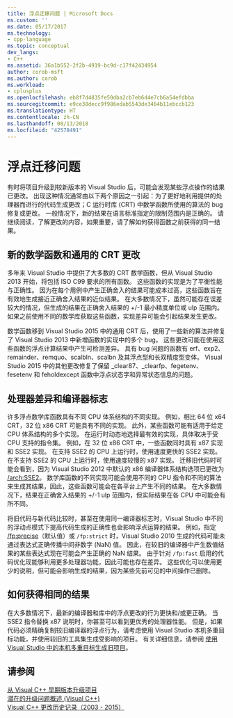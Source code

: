 ```yaml
---
title: 浮点迁移问题 | Microsoft Docs
ms.custom: ''
ms.date: 05/17/2017
ms.technology:
- cpp-language
ms.topic: conceptual
dev_langs:
- C++
ms.assetid: 36a1b552-2f2b-4919-bc9d-c17f42434954
author: corob-msft
ms.author: corob
ms.workload:
- cplusplus
ms.openlocfilehash: eb8f7d4835fe50dba2cb7eb6d4e7cb6a54efdbba
ms.sourcegitcommit: e9ce38decc9f986edab5543de3464b11ebccb123
ms.translationtype: HT
ms.contentlocale: zh-CN
ms.lasthandoff: 08/13/2018
ms.locfileid: "42578491"
---
```

# <a name="floating-point-migration-issues"></a>浮点迁移问题  
  
有时将项目升级到较新版本的 Visual Studio 后，可能会发现某些浮点操作的结果已更改。 出现这种情况通常由以下两个原因之一引起：为了更好地利用提供的处理器而进行的代码生成更改；C 运行时库 (CRT) 中数学函数所使用的算法的 bug 修复或更改。 一般情况下，新的结果在语言标准指定的限制范围内是正确的。 请继续阅读，了解更改的内容，如果重要，请了解如何获得函数之前获得的同一结果。  

## <a name="new-math-functions-and-universal-crt-changes"></a>新的数学函数和通用的 CRT 更改  
  
多年来 Visual Studio 中提供了大多数的 CRT 数学函数，但从 Visual Studio 2013 开始，将包括 ISO C99 要求的所有函数。 这些函数的实现是为了平衡性能与正确性。 因为在每个用例中产生正确舍入的结果可能成本过高，这些函数旨在有效地生成接近正确舍入结果的近似结果。 在大多数情况下，虽然可能存在误差较大的情况，但生成的结果在正确舍入结果的 +/-1 最小精度单位或 ulp 范围内。 如果之前使用不同的数学库获取这些函数，实现差异可能会引起结果发生更改。   
    
数学函数移到 Visual Studio 2015 中的通用 CRT 后，使用了一些新的算法并修复了 Visual Studio 2013 中新增函数的实现中的多个 bug。 这些更改可能在使用这些函数的浮点计算结果中产生可检测差异。 具有 bug 问题的函数有 erf、exp2、remainder、remquo、scalbln、scalbn 及其浮点型和长双精度型变体。  Visual Studio 2015 中的其他更改修复了保留 _clear87、_clearfp、fegetenv、fesetenv 和 feholdexcept 函数中浮点状态字和异常状态信息的问题。  
  
## <a name="processor-differences-and-compiler-flags"></a>处理器差异和编译器标志  
  
许多浮点数学库函数具有不同 CPU 体系结构的不同实现。 例如，相比 64 位 x64 CRT，32 位 x86 CRT 可能具有不同的实现。 此外，某些函数可能有适用于给定 CPU 体系结构的多个实现。 在运行时动态地选择最有效的实现，具体取决于受 CPU 支持的指令集。 例如，在 32 位 x86 CRT 中，一些函数同时具有 x87 实现和 SSE2 实现。 在支持 SSE2 的 CPU 上运行时，使用速度更快的 SSE2 实现。 在不支持 SSE2 的 CPU 上运行时，使用速度较慢的 x87 实现。 迁移旧代码时可能会看到，因为 Visual Studio 2012 中默认的 x86 编译器体系结构选项已更改为 [/arch:SSE2](../build/reference/arch-x86.md)。 数学库函数的不同实现可能会使用不同的 CPU 指令和不同的算法来生成其结果，因此，这些函数可能会在各平台上产生不同的结果。 在大多数情况下，结果在正确舍入结果的 +/-1 ulp 范围内，但实际结果在各 CPU 中可能会有所不同。  
  
将旧代码与新代码比较时，甚至在使用同一编译器标志时，Visual Studio 中不同的浮动点模式下提高代码生成的正确性也会影响浮点运算的结果。 例如，指定 [/fp:precise](../build/reference/fp-specify-floating-point-behavior.md)（默认值）或 `/fp:strict` 时，Visual Studio 2010 生成的代码可能未通过表达式正确传播中间非数字 (NaN) 值。 因此，在较旧的编译器中产生数值结果的某些表达式现在可能会产生正确的 NaN 结果。 由于针对 `/fp:fast` 启用的代码优化现能够利用更多处理器功能，因此可能也存在差异。 这些优化可以使用更少的说明，但可能会影响生成的结果，因为某些先前可见的中间操作已删除。  
  
## <a name="how-to-get-identical-results"></a>如何获得相同的结果  
  
在大多数情况下，最新的编译器和库中的浮点更改的行为更快和/或更正确。 当 SSE2 指令替换 x87 说明时，你甚至可以看到更优秀的处理器性能。 但是，如果代码必须精确复制较旧编译器的浮点行为，请考虑使用 Visual Studio 本机多重目标功能，并使用较旧的工具集生成受影响的项目。 有关详细信息，请参阅 [使用 Visual Studio 中的本机多重目标生成旧项目](use-native-multi-targeting.md)。  
  
## <a name="see-also"></a>请参阅  
  
[从 Visual C++ 早期版本升级项目](upgrading-projects-from-earlier-versions-of-visual-cpp.md)  
[潜在的升级问题概述 (Visual C++)](overview-of-potential-upgrade-issues-visual-cpp.md)  
[Visual C++ 更改历史记录（2003 - 2015）](visual-cpp-change-history-2003-2015.md)  